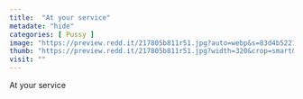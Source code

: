 ```yaml
---
title:  "At your service"
metadate: "hide"
categories: [ Pussy ]
image: "https://preview.redd.it/217805b811r51.jpg?auto=webp&s=83d4b5221bbe893e766b00e4967c45e54664919e"
thumb: "https://preview.redd.it/217805b811r51.jpg?width=320&crop=smart&auto=webp&s=ca55999a3f9a1847823cfc88344249865fb37f67"
visit: ""
---
```

At your service
